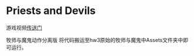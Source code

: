 # Priests and Devils

游戏视频[传送门](https://www.bilibili.com/video/av70453894/)

牧师与魔鬼动作分离版
将代码搬运至hw3原始的牧师与魔鬼中Assets文件夹中即可运行。
